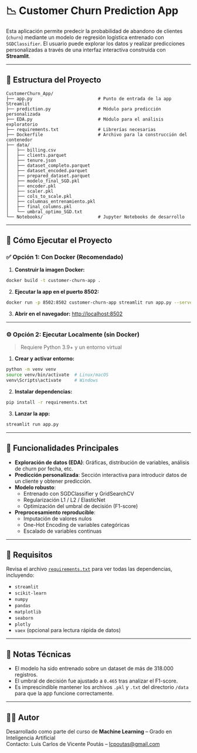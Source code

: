 # 📉 Customer Churn Prediction App

Esta aplicación permite predecir la probabilidad de abandono de clientes (`churn`) mediante un modelo de regresión logística entrenado con `SGDClassifier`. El usuario puede explorar los datos y realizar predicciones personalizadas a través de una interfaz interactiva construida con **Streamlit**.

---

## 📁 Estructura del Proyecto

```
CustomerChurn_App/
├── app.py                         # Punto de entrada de la app Streamlit
├── prediction.py                  # Módulo para predicción personalizada
├── EDA.py                         # Módulo para el análisis exploratorio
├── requirements.txt               # Librerías necesarias
├── Dockerfile                     # Archivo para la construcción del contenedor
├── data/
│   ├── billing.csv
│   ├── clients.parquet
│   ├── tenure.json
│   ├── dataset_completo.parquet
│   ├── dataset_encoded.parquet
│   ├── prepared_dataset.parquet
│   ├── modelo_final_SGD.pkl
│   ├── encoder.pkl
│   ├── scaler.pkl
│   ├── cols_to_scale.pkl
│   ├── columnas_entrenamiento.pkl
│   ├── final_columns.pkl
│   └── umbral_optimo_SGD.txt
└── Notebooks/                     # Jupyter Notebooks de desarrollo
```

---

## 🚀 Cómo Ejecutar el Proyecto

### ✅ Opción 1: Con Docker (Recomendado)

1. **Construir la imagen Docker:**
```bash
docker build -t customer-churn-app .
```

2. **Ejecutar la app en el puerto 8502:**
```bash
docker run -p 8502:8502 customer-churn-app streamlit run app.py --server.port=8502 --server.address=0.0.0.0
```

3. **Abrir en el navegador:**
[http://localhost:8502](http://localhost:8502)

---

### ⚙️ Opción 2: Ejecutar Localmente (sin Docker)

> Requiere Python 3.9+ y un entorno virtual

1. **Crear y activar entorno:**
```bash
python -m venv venv
source venv/bin/activate  # Linux/macOS
venv\Scripts\activate     # Windows
```

2. **Instalar dependencias:**
```bash
pip install -r requirements.txt
```

3. **Lanzar la app:**
```bash
streamlit run app.py
```

---

## 🧠 Funcionalidades Principales

- **Exploración de datos (EDA)**: Gráficas, distribución de variables, análisis de churn por fecha, etc.
- **Predicción personalizada**: Sección interactiva para introducir datos de un cliente y obtener predicción.
- **Modelo robusto**:
  - Entrenado con SGDClassifier y GridSearchCV
  - Regularización L1 / L2 / ElasticNet
  - Optimización del umbral de decisión (F1-score)
- **Preprocesamiento reproducible**:
  - Imputación de valores nulos
  - One-Hot Encoding de variables categóricas
  - Escalado de variables continuas

---

## 🧾 Requisitos

Revisa el archivo [`requirements.txt`](./requirements.txt) para ver todas las dependencias, incluyendo:

- `streamlit`
- `scikit-learn`
- `numpy`
- `pandas`
- `matplotlib`
- `seaborn`
- `plotly`
- `vaex` (opcional para lectura rápida de datos)

---

## 📌 Notas Técnicas

- El modelo ha sido entrenado sobre un dataset de más de 318.000 registros.
- El umbral de decisión fue ajustado a `0.465` tras analizar el F1-score.
- Es imprescindible mantener los archivos `.pkl` y `.txt` del directorio `/data` para que la app funcione correctamente.

---

## 👨‍💻 Autor

Desarrollado como parte del curso de **Machine Learning** – Grado en Inteligencia Artificial  
Contacto: Luis Carlos de Vicente Poutás – lcpoutas@gmail.com
